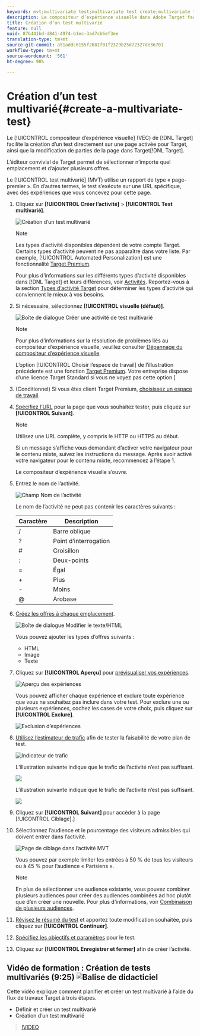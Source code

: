 ```yaml
---
keywords: mvt;multivariate test;multivariate test create;multivariate test creating;mvt create;mvt creating;mvt how;multivariate test how
description: Le compositeur d’expérience visuelle dans Adobe Target facilite la création d’un test multivarié (MVT) directement sur une page activée pour Target, ainsi que la modification de parties de la page dans Target.
title: Création d’un test multivarié
feature: null
uuid: 876441bd-d841-4974-b1ec-3ad7cb6ef3ee
translation-type: tm+mt
source-git-commit: a51addc6155f2681f01f2329b25d72327de36701
workflow-type: tm+mt
source-wordcount: '561'
ht-degree: 98%

---
```



# Création d’un test multivarié{#create-a-multivariate-test}

Le [!UICONTROL compositeur d’expérience visuelle] (VEC) de [!DNL Target] facilite la création d’un test directement sur une page activée pour Target, ainsi que la modification de parties de la page dans Target[!DNL Target].

L’éditeur convivial de Target permet de sélectionner n’importe quel emplacement et d’ajouter plusieurs offres.

Le [!UICONTROL test multivarié] (MVT) utilise un rapport de type « page-premier ». En d’autres termes, le test s’exécute sur une URL spécifique, avec des expériences que vous concevez pour cette page.

1. Cliquez sur **[!UICONTROL Créer l’activité]** > **[!UICONTROL Test multivarié]**.

   ![Création d’un test multivarié](/help/c-activities/c-multivariate-testing/t-create-multivariate-test/assets/create-multivariate.png)

   >[!NOTE]
   >
   >Les types d’activité disponibles dépendent de votre compte Target. Certains types d’activité peuvent ne pas apparaître dans votre liste. Par exemple, [!UICONTROL Automated Personalization] est une fonctionnalité [Target Premium](/help/c-intro/intro.md#premium).
   >
   >Pour plus d’informations sur les différents types d’activité disponibles dans [!DNL Target] et leurs différences, voir [Activités](../../../c-activities/activities.md#concept_D317A95A1AB54674BA7AB65C7985BA03). Reportez-vous à la section [Types d’activité Target](/help/c-activities/target-activities-guide.md) pour déterminer les types d’activité qui conviennent le mieux à vos besoins.

1. Si nécessaire, sélectionnez **[!UICONTROL visuelle (défaut)]**.

   ![Boîte de dialogue Créer une activité de test multivarié](/help/c-activities/c-multivariate-testing/t-create-multivariate-test/assets/create-mvt-dialog.png)

   >[!NOTE]
   >
   >Pour plus d’informations sur la résolution de problèmes liés au compositeur d’expérience visuelle, veuillez consulter [Dépannage du compositeur d’expérience visuelle](/help/c-experiences/c-visual-experience-composer/r-troubleshoot-composer/troubleshoot-composer.md).
   >
   >L’option [!UICONTROL Choisir l’espace de travail] de l’illustration précédente est une fonction [Target Premium](/help/c-intro/intro.md). Votre entreprise dispose d’une licence Target Standard si vous ne voyez pas cette option.]

1. (Conditionnel) Si vous êtes client Target Premium, [choisissez un espace de travail](/help/administrating-target/c-user-management/property-channel/property-channel.md).

1. [Spécifiez l’URL](../../../c-activities/c-multivariate-testing/t-create-multivariate-test/url.md#concept_C12E4A85FF3B4E518E3110F6CF1AF9C0) pour la page que vous souhaitez tester, puis cliquez sur **[!UICONTROL Suivant]**.

   >[!NOTE]
   >
   >Utilisez une URL complète, y compris le HTTP ou HTTPS au début.

   Si un message s’affiche vous demandant d’activer votre navigateur pour le contenu mixte, suivez les instructions du message. Après avoir activé votre navigateur pour le contenu mixte, recommencez à l’étape 1.

   Le compositeur d’expérience visuelle s’ouvre.

1. Entrez le nom de l’activité.

   ![Champ Nom de l’activité](/help/c-activities/c-multivariate-testing/t-create-multivariate-test/assets/activityname.png)

   Le nom de l’activité ne peut pas contenir les caractères suivants :

   | Caractère | Description |
   |--- |--- |
   | / | Barre oblique |
   | ? | Point d’interrogation |
   | # | Croisillon |
   | : | Deux-points |
   | = | Égal |
   | + | Plus |
   | - | Moins |
   | @ | Arobase |

1. [Créez les offres à chaque emplacement](../../../c-activities/c-multivariate-testing/t-create-multivariate-test/add-offers.md#concept_DCE6B45C30F7419B8EC17AFDEE8D8AA6).

   ![Boîte de dialogue Modifier le texte/HTML](/help/c-activities/c-multivariate-testing/t-create-multivariate-test/assets/editoffers.png)

   Vous pouvez ajouter les types d’offres suivants :

   * HTML
   * Image
   * Texte

1. Cliquez sur **[!UICONTROL Aperçu]** pour [prévisualiser vos expériences](/help/c-activities/c-multivariate-testing/t-create-multivariate-test/preview-experiences.md).

   ![Aperçu des expériences](/help/c-activities/c-multivariate-testing/t-create-multivariate-test/assets/preview-mvt.png)

   Vous pouvez afficher chaque expérience et exclure toute expérience que vous ne souhaitez pas inclure dans votre test. Pour exclure une ou plusieurs expériences, cochez les cases de votre choix, puis cliquez sur **[!UICONTROL Exclure]**.

   ![Exclusion d’expériences](/help/c-activities/c-multivariate-testing/t-create-multivariate-test/assets/preview-mvt-exclude.png)

1. [Utilisez l’estimateur de trafic](../../../c-activities/c-multivariate-testing/t-create-multivariate-test/traffic-estimator.md#task_71AA6922AFD447EA8C5E610A78ABA714) afin de tester la faisabilité de votre plan de test.

   ![Indicateur de trafic](/help/c-activities/c-multivariate-testing/t-create-multivariate-test/assets/mvt-traffic-indicator.png)

   L’illustration suivante indique que le trafic de l’activité n’est pas suffisant.

   ![](assets/estimator.png)

   L’illustration suivante indique que le trafic de l’activité n’est pas suffisant.

   ![](assets/estimator2.png)

1. Cliquez sur **[!UICONTROL Suivant]** pour accéder à la page [!UICONTROL Ciblage].]

1. Sélectionnez l’audience et le pourcentage des visiteurs admissibles qui doivent entrer dans l’activité.

   ![Page de ciblage dans l’activité MVT](/help/c-activities/c-multivariate-testing/t-create-multivariate-test/assets/mvt_audperc.png)

   Vous pouvez par exemple limiter les entrées à 50 % de tous les visiteurs ou à 45 % pour l’audience « Parisiens ».

   >[!NOTE]
   >
   >En plus de sélectionner une audience existante, vous pouvez combiner plusieurs audiences pour créer des audiences combinées ad hoc plutôt que d’en créer une nouvelle. Pour plus d’informations, voir [Combinaison de plusieurs audiences](../../../c-target/combining-multiple-audiences.md#concept_A7386F1EA4394BD2AB72399C225981E5).

1. [Révisez le résumé du test](../../../c-activities/c-multivariate-testing/t-create-multivariate-test/test-summary.md#reference_971AB225963A4DC18EEB5B0E20F0A4A7) et apportez toute modification souhaitée, puis cliquez sur **[!UICONTROL Continuer]**.

1. [Spécifiez les objectifs et paramètres](../../../c-activities/c-multivariate-testing/t-create-multivariate-test/goals-and-settings.md#reference_B25389FD6F3A4989801E740364B089CC) pour le test.

1. Cliquez sur **[!UICONTROL Enregistrer et fermer]** afin de créer l’activité.

## Vidéo de formation : Création de tests multivariés (9:25) ![Balise de didacticiel](/help/assets/tutorial.png)

Cette vidéo explique comment planifier et créer un test multivarié à l’aide du flux de travaux Target à trois étapes.

* Définir et créer un test multivarié
* Création d’un test multivarié

>[!VIDEO](https://video.tv.adobe.com/v/17395)
